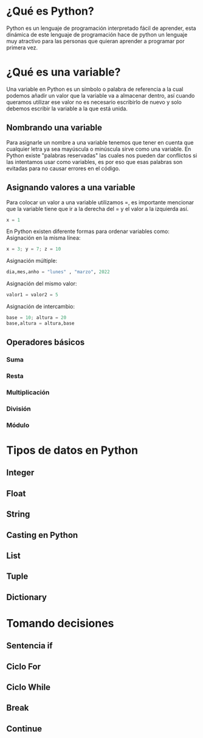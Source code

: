 # ¿Qué es Python?
Python es un lenguaje de programación interpretado fácil de aprender, esta dinámica de este lenguaje de programación hace de python un lenguaje muy atractivo para las personas que quieran aprender a programar por primera vez.
# ¿Qué es una variable?
Una variable en Python es un símbolo o palabra de referencia a la cual podemos añadir un valor que la variable va a almacenar dentro, así cuando queramos utilizar ese valor no es necesario escribirlo de nuevo y solo debemos escribir la variable a la que está unida.
## Nombrando una variable
Para asignarle un nombre a una variable tenemos que tener en cuenta que cualquier letra ya sea mayúscula o minúscula sirve como una variable.
En Python existe "palabras reservadas" las cuales nos pueden dar conflictos si las intentamos usar como variables, es por eso que esas palabras son evitadas para no causar errores en el código.
## Asignando valores a una variable
Para colocar un valor a una variable utilizamos =, es importante mencionar que la variable tiene que ir a la derecha del = y el valor a la izquierda así.
```python
x = 1
```
En Python existen diferente formas para ordenar variables como:
Asignación en la misma línea:
```python
x = 3; y = 7; z = 10
```
Asignación múltiple:
```python
dia,mes,anho = "lunes" , "marzo", 2022
```
Asignación del mismo valor:
```python
valor1 = valor2 = 5
```
Asignación de intercambio:
```python
base = 10; altura = 20
base,altura = altura,base
```
## Operadores básicos

### Suma

### Resta

### Multiplicación

### División

### Módulo

# Tipos de datos en Python

## Integer

## Float

## String

## Casting en Python

## List

## Tuple

## Dictionary

# Tomando decisiones

## Sentencia if

## Ciclo For

## Ciclo While

## Break

## Continue
